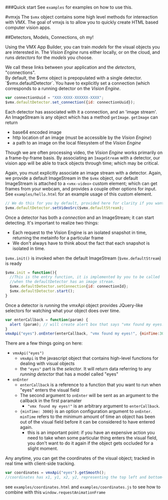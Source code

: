 ###Quick start
See `examples` for examples on how to use this.



#vmxjs
The `$vmx` object contains some high level methods for intereaction with VMX.  The goal of vmxjs is to allow you to quickly create HTML based computer vision apps.

##Detectors, Models, Connections, oh my!

Using the VMX App Builder, you can train *models* for the visual objects you are interested in.  The *Vision Engine* runs either locally, or on the cloud, and runs *detectors* for the *models* you choose.  

We call these links between your application and the *detectors*, "connections".  
By default, the $vmx object is prepopulated with a single detector.  `$vmx.defaultDetector`.  You have to explicitly set a connection (which corresponds to a running detector on the *Vision Engine*.  

```javascript
var connectionUuid = "XXX-XXXX-XXXXXX-XXXX";
$vmx.defaultDetector.set_connection({id: connectionUuid}); 
```

Each detector has associated with it a connection, and an 'image stream'.  An ImageStream is any object which has a method `getImage`.  `getImage` can return 

 - base64 encoded image
 - http location of an image (must be accessible by the *Vision Engine*)
 - a path to an image on the local filesystem of the *Vision Engine*


Though we are often processing video, the *Vision Engine* works primarily on a frame-by-frame basis. By associating an `ImageStream` with a detector, our vision app will be able to track objects through time; which may be critical.

Again, you must explicitly associate an image stream with a detector.  Again, we provide a default ImageStream in the `$vmx` object, our default ImageStream is attached to a `<vmx-video>` custom element; which can get frames from your webcam, and provides a couple other options for input. See `examples/hello.html` for an example usage of this custom element.

```javascript
// We do this for you by default, provided here for clarity if you wanted to use something other than defaultStream
$vmx.defaultDetector.setVideoSrc($vmx.defaultStream);
```

Once a detector has both a *connection* and an ImageStream; it can start detecting.  It's important to realize two things:

- Each request to the Vision Engine is an isolated snapshot in time, returning the metainfo for a particular frame
- We don't always have to think about the fact that each snapshot is isolated in time.

`$vmx.init()` is invoked when the default ImageStream (`$vmx.defaultStream`) is ready

```javascript
$vmx.init = function(){
  //This is the entry function, it is implemented by you to be called
  //when the defaultDetector has an image stream.
  $vmx.defaultDetector.setConnection{id: connectionId};
  $vmx.defaultDetector.start();
}
```

Once a detector is *running* the vmxApi object provides JQuery-like selectors for watching what your object does over time.

```javascript
var enterCallback = function(param) {
  alert (param); // will create alert box that says "vmx found my eyes!"
}
vmxApi("eyes").onEnter(enterCallback, "vmx found my eyes!", {minTime:3000});
```

There are a few things going on here:

- `vmxApi("eyes")`
  - `vmxApi` is the javascript object that contains high-level functions for dealing with visual objects
  - the `"eyes"` part is the *selector*.  It will return data referring to any *running detector* that has a model called "eyes"
- `onEnter`
  - `enterCallback` is a reference to a function that you want to run when "eyes" enters the visual field
  - The second argument to `onEnter` will be sent as an argument to the callback in the first paramater
    - `"vmx found my eyes!"` is an arbitrary argument to `enterCallback`. 
  - `{minTime: 3000}` is an option configuration argument to `onEnter`.  `minTime` refers to the minimum amount of time an object has been out of the visual field before it can be considered to have entered again.
    - this is an important point: if you have an expensive action you need to take when some particular thing enters the visual field, you don't want to do it again if the object gets occluded for a slight moment.


Any anytime, you can get the coordinates of the visual object; tracked in real time with client-side tracking.

```javascript
var coordinates = vmxApi("eyes").getSmooth();
//coordinates has x1, y1, x2, y2, representing the top left and bottom-right corners of the box associated with "eyes'
```

see `examples/coordinates.html` and `examples/coordinates.js` to see how to combine with this `window.requestAnimationFrame`
